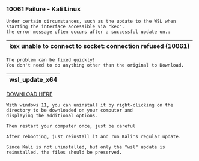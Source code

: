 ### 10061 Failure - Kali Linux

```yarn
Under certain circumstances, such as the update to the WSL when starting the interface accessible via "kex".
the error message often occurs after a successful update on.:
```

| kex unable to connect to socket: connection refused (10061) |
|---|

```yarn
The problem can be fixed quickly!
You don't need to do anything other than the original to Download.
```

| wsl_update_x64 |
|---|

[DOWNLOAD HERE](https://wslstorestorage.blob.core.windows.net/wslblob/wsl_update_x64.msi)

```yarn
With windows 11, you can uninstall it by right-clicking on the directory to be downloaded on your computer and 
displaying the additional options.

Then restart your computer once, just be careful

After rebooting, just reinstall it and run Kali's regular update.

Since Kali is not uninstalled, but only the "wsl" update is reinstalled, the files should be preserved.
```
